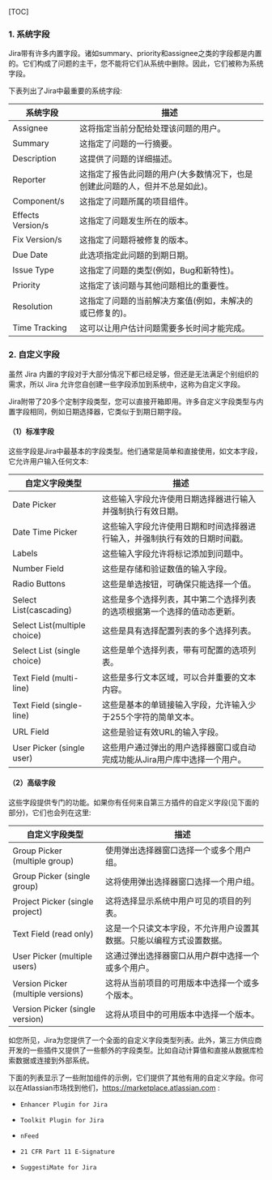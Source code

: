[TOC]

### 1. 系统字段

Jira带有许多内置字段。诸如summary、priority和assignee之类的字段都是内置的。它们构成了问题的主干，您不能将它们从系统中删除。因此，它们被称为系统字段。

下表列出了Jira中最重要的系统字段:

| 系统字段  | 描述  |
| ------------ | ------------ |
| Assignee  | 这将指定当前分配给处理该问题的用户。  |
| Summary  | 这指定了问题的一行摘要。  |
| Description  | 这提供了问题的详细描述。  |
| Reporter  | 这指定了报告此问题的用户(大多数情况下，也是创建此问题的人，但并不总是如此)。  |
| Component/s  | 这指定了问题所属的项目组件。  |
| Effects Version/s  | 这指定了问题发生所在的版本。  |
| Fix Version/s  | 这指定了问题将被修复的版本。  |
| Due Date  | 此选项指定此问题的到期日期。  |
| Issue Type  | 这指定了问题的类型(例如，Bug和新特性)。  |
| Priority  | 这指定了该问题与其他问题相比的重要性。  |
| Resolution  | 这指定了问题的当前解决方案值(例如，未解决的或已修复的)。  |
| Time Tracking  | 这可以让用户估计问题需要多长时间才能完成。  |


### 2. 自定义字段

虽然 Jira 内置的字段对于大部分情况下都已经足够，但还是无法满足个别组织的需求，所以 Jira 允许您自创建一些字段添加到系统中，这称为自定义字段。

Jira附带了20多个定制字段类型，您可以直接开箱即用。许多自定义字段类型与内置字段相同，例如日期选择器，它类似于到期日期字段。

#### （1）标准字段

这些字段是Jira中最基本的字段类型。他们通常是简单和直接使用，如文本字段，它允许用户输入任何文本:

| 自定义字段类型  | 描述  |
| ------------ | ------------ |
| Date Picker  | 这些输入字段允许使用日期选择器进行输入并强制执行有效日期。  |
| Date Time Picker  | 这些输入字段允许使用日期和时间选择器进行输入，并强制执行有效的日期时间戳。  |
| Labels  | 这些输入字段允许将标记添加到问题中。  |
| Number Field  | 这些是存储和验证数值的输入字段。  |
| Radio Buttons  | 这些是单选按钮，可确保只能选择一个值。  |
| Select List(cascading)  | 这些是多个选择列表，其中第二个选择列表的选项根据第一个选择的值动态更新。  |
| Select List(multiple choice) | 这些是具有选择配置列表的多个选择列表。  |
| Select List (single choice)  | 这些是单个选择列表，带有可配置的选项列表。  |
| Text Field (multi-line)  | 这些是多行文本区域，可以合并重要的文本内容。  |
| Text Field (single-line)  | 这些是基本的单链接输入字段，允许输入少于255个字符的简单文本。  |
| URL Field  | 这些是验证有效URL的输入字段。  |
| User Picker (single user)  | 这些用户通过弹出的用户选择器窗口或自动完成功能从Jira用户库中选择一个用户。  |


#### （2）高级字段

这些字段提供专门的功能。如果你有任何来自第三方插件的自定义字段(见下面的部分)，它们也会列在这里:

| 自定义字段类型  | 描述  |
| ------------ | ------------ |
| Group Picker (multiple group)  | 使用弹出选择器窗口选择一个或多个用户组。  |
| Group Picker (single group)  | 这将使用弹出选择器窗口选择一个用户组。  |
| Project Picker (single project)  | 这将选择显示系统中用户可见的项目的列表。  |
| Text Field (read only)  | 这是一个只读文本字段，不允许用户设置其数据。只能以编程方式设置数据。  |
| User Picker (multiple users)  | 这通过弹出选择器窗口从用户群中选择一个或多个用户。  |
| Version Picker (multiple versions)  | 这将从当前项目的可用版本中选择一个或多个版本。  |
| Version Picker (single version)  | 这将从项目中的可用版本中选择一个版本。  |

如您所见，Jira为您提供了一个全面的自定义字段类型列表。此外，第三方供应商开发的一些插件又提供了一些额外的字段类型。比如自动计算值和直接从数据库检索数据或连接到外部系统。

下面的列表显示了一些附加组件的示例，它们提供了其他有用的自定义字段。你可以在Atlassian市场找到他们，https://marketplace.atlassian.com :

- `Enhancer Plugin for Jira`

- `Toolkit Plugin for Jira`

- `nFeed`

- `21 CFR Part 11 E-Signature`

- `SuggestiMate for Jira`